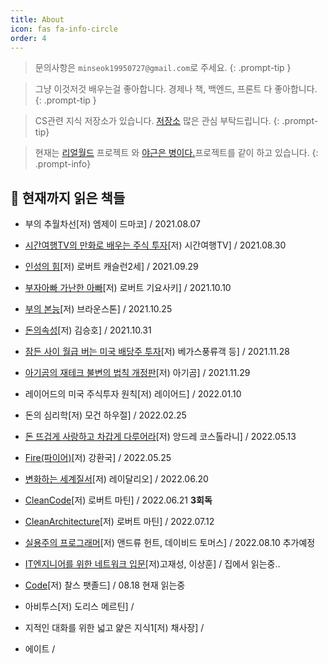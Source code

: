 ```yaml
---
title: About
icon: fas fa-info-circle
order: 4
---
```


> 문의사항은 `minseok19950727@gmail.com`로 주세요.
{: .prompt-tip }

> 그냥 이것저것 배우는걸 좋아합니다. 경제나 책, 백엔드, 프론트 다 좋아합니다.
{: .prompt-tip }

> CS관련 지식 저장소가 있습니다. [저장소](https://github.com/kkminseok/TIL_Interview) 많은 관심 부탁드립니다.
{: .prompt-tip}

> 현재는 [리얼월드]((https://kkminseok.github.io/categories/real-world-spring/)) 프로젝트 와 [야근은 병이다.](https://glorious-double-0a3.notion.site/07cad79efc774ef0bed1c0a483701a97)프로젝트를 같이 하고 있습니다.
{: .prompt-info}


## 📖 현재까지 읽은 책들

- 부의 추월차선[저) 엠제이 드마코] / 2021.08.07

- [시간여행TV의 만화로 배우는 주식 투자](https://kkminseok.github.io/posts/book1/)[저) 시간여행TV] / 2021.08.30

- [인성의 힘](https://kkminseok.github.io/posts/book2/)[저) 로버트 캐슬런2세] / 2021.09.29

- [부자아빠 가난한 아빠](https://kkminseok.github.io/posts/book3/)[저) 로버트 기요사키] / 2021.10.10

- [부의 본능](https://kkminseok.github.io/posts/book4/)[저) 브라운스톤] / 2021.10.25

- [돈의속성](https://kkminseok.github.io/posts/book5/)[저) 김승호] / 2021.10.31

- [잠든 사이 월급 버는 미국 배당주 투자](https://kkminseok.github.io/posts/book6/)[저) 베가스풍류객 등] / 2021.11.28

- [아기곰의 재테크 불변의 법칙 개정판](https://kkminseok.github.io/posts/book7/)[저) 아기곰] / 2021.11.29

- 레이어드의 미국 주식투자 원칙[저) 레이어드] / 2022.01.10

- 돈의 심리학[저) 모건 하우절] / 2022.02.25

- [돈 뜨겁게 사랑하고 차갑게 다루어라](https://kkminseok.github.io/posts/book8/)[저) 앙드레 코스톨라니] / 2022.05.13

- [Fire(파이어)](https://kkminseok.github.io/posts/book9/)[저) 강환국] / 2022.05.25

- [변화하는 세계질서](https://kkminseok.github.io/posts/book10/)[저) 레이달리오] / 2022.06.20

- [CleanCode](https://kkminseok.github.io/posts/book11/)[저) 로버트 마틴] / 2022.06.21 **3회독**

- [CleanArchitecture](https://kkminseok.github.io/posts/book12/)[저) 로버트 마틴] / 2022.07.12 

- [실용주의 프로그래머]()[저) 앤드류 헌트, 데이비드 토머스] / 2022.08.10 추가예정

- [IT엔지니어를 위한 네트워크 입문]()[저)고재성, 이상훈] / 집에서 읽는중..

- [Code]()[저) 찰스 팻졸드] / 08.18 현재 읽는중

- 아비투스[저) 도리스 메르틴] / 

- 지적인 대화를 위한 넓고 얉은 지식1[저) 채사장] /

- 에이트 / 
